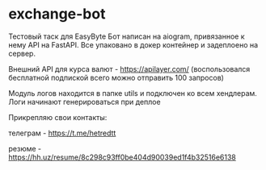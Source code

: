 # exchange-bot
Тестовый таск для EasyByte
Бот написан на aiogram, привязанное к нему API на FastAPI. Все упаковано в докер контейнер и задеплоено на сервер.

Внешний API для курса валют - https://apilayer.com/ (воспользовался бесплатной подпиской всего можно отправить 100 запросов)

Модуль логов находится в папке utils и подключен ко всем хендлерам. Логи начинают генерироваться при деплое



Прикрепляю свои контакты:

телеграм - https://t.me/hetredtt

резюме - https://hh.uz/resume/8c298c93ff0be404d90039ed1f4b32516e6138
